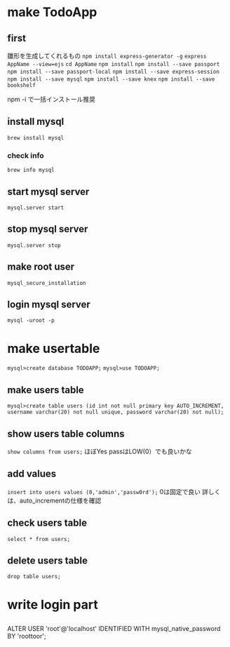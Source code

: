 # make TodoApp
## first
雛形を生成してくれるもの
`npm install express-generator -g`
`express AppName --view=ejs`
`cd AppName`
`npm install`
`npm install --save passport`
`npm install --save passport-local`
`npm install --save express-session`
`npm install --save mysql`
`npm install --save knex`
`npm install --save bookshelf`

npm -i で一括インストール推奨

## install mysql
`brew install mysql`
### check info
`brew info mysql`

## start mysql server
`mysql.server start`
## stop mysql server
`mysql.server stop`

## make root user
`mysql_secure_installation`

## login mysql server
`mysql -uroot -p`

# make usertable
`mysql>create database TODOAPP;`
`mysql>use TODOAPP;`
## make users table
`mysql>create table users (id int not null primary key AUTO_INCREMENT, username varchar(20) not null unique, password varchar(20) not null);`
## show users table columns
`show columns from users;`
ほぼYes
passはLOW(0）でも良いかな


## add values
`insert into users values (0,'admin','passw0rd');`
0は固定で良い
詳しくは、auto_incrementの仕様を確認

## check users table
`select * from users;`
## delete users table
`drop table users;`



# write login part

## 

ALTER USER 'root'@'localhost' IDENTIFIED WITH mysql_native_password BY 'roottoor';
